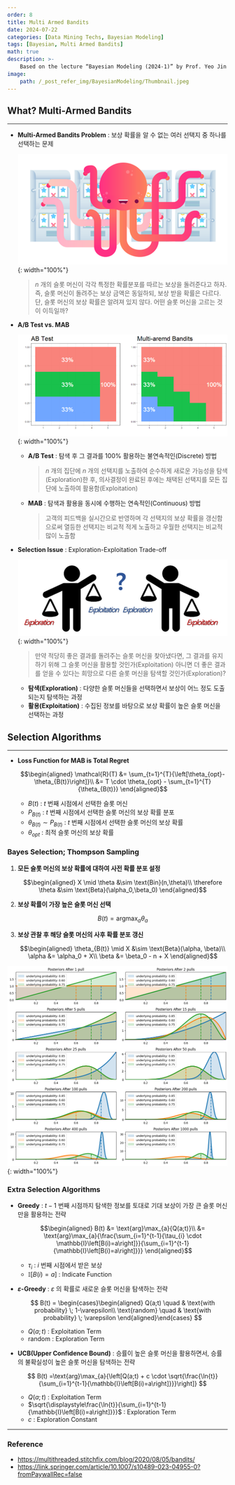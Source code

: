 ```yaml
---
order: 8
title: Multi Armed Bandits
date: 2024-07-22
categories: [Data Mining Techs, Bayesian Modeling]
tags: [Bayesian, Multi Armed Bandits]
math: true
description: >-
    Based on the lecture “Bayesian Modeling (2024-1)” by Prof. Yeo Jin Chung, Dept. of AI, Big Data & Management, College of Business Administration, Kookmin Univ.
image:
    path: /_post_refer_img/BayesianModeling/Thumbnail.jpeg
---
```


## What? Multi-Armed Bandits
-----

- **Multi-Armed Bandits Problem** : 보상 확률을 알 수 없는 여러 선택지 중 하나를 선택하는 문제

    ![01](/_post_refer_img/BayesianModeling/08-01.png){: width="100%"}

    > $n$ 개의 슬롯 머신이 각각 특정한 확률분포를 따르는 보상을 돌려준다고 하자. 즉, 슬롯 머신이 돌려주는 보상 금액은 동일하되, 보상 받을 확률은 다르다. 단, 슬롯 머신의 보상 확률은 알려져 있지 않다. 어떤 슬롯 머신을 고르는 것이 이득일까?

- **A/B Test vs. MAB**

    ![02](/_post_refer_img/BayesianModeling/08-02.PNG){: width="100%"}

    - **A/B Test** : 탐색 후 그 결과를 100% 활용하는 불연속적인(Discrete) 방법

        > $n$ 개의 집단에 $n$ 개의 선택지를 노출하여 순수하게 새로운 가능성을 탐색(Exploration)한 후, 의사결정이 완료된 후에는 채택된 선택지를 모든 집단에 노출하여 활용함(Exploitation)

    - **MAB** : 탐색과 활용을 동시에 수행하는 연속적인(Continuous) 방법

        > 고객의 피드백을 실시간으로 반영하며 각 선택지의 보상 확률을 갱신함으로써 열등한 선택지는 비교적 적게 노출하고 우월한 선택지는 비교적 많이 노출함

- **Selection Issue** : Exploration-Exploitation Trade-off

    ![04](/_post_refer_img/BayesianModeling/08-04.PNG){: width="100%"}

    > 만약 적당히 좋은 결과를 돌려주는 슬롯 머신을 찾아냈다면, 그 결과를 유지하기 위해 그 슬롯 머신을 활용할 것인가(Exploitation) 아니면 더 좋은 결과를 얻을 수 있다는 희망으로 다른 슬롯 머신을 탐색할 것인가(Exploration)?

    - **탐색(Exploration)** : 다양한 슬롯 머신들을 선택하면서 보상이 어느 정도 도출되는지 탐색하는 과정
    - **활용(Exploitation)** : 수집된 정보를 바탕으로 보상 확률이 높은 슬롯 머신을 선택하는 과정

## Selection Algorithms
-----

- **Loss Function for MAB is Total Regret**

    $$\begin{aligned}
    \mathcal{R}(T)
    &= \sum_{t=1}^{T}{\left[\theta_{opt}-\theta_{B(t)}\right]}\\
    &= T \cdot \theta_{opt} - \sum_{t=1}^{T}{\theta_{B(t)}}
    \end{aligned}$$

    - $B(t)$ : $t$ 번째 시점에서 선택한 슬롯 머신
    - $P_{B(t)}$ : $t$ 번째 시점에서 선택한 슬롯 머신의 보상 확률 분포
    - $\theta_{B(t)} \sim P_{B(t)}$ : $t$ 번째 시점에서 선택한 슬롯 머신의 보상 확률
    - $\theta_{opt}$ : 최적 슬롯 머신의 보상 확률

### Bayes Selection; Thompson Sampling

1. **모든 슬롯 머신의 보상 확률에 대하여 사전 확률 분포 설정**

    $$\begin{aligned}
    X \mid \theta &\sim \text{Bin}(n,\theta)\\
    \therefore \theta &\sim \text{Beta}(\alpha_0,\beta_0)
    \end{aligned}$$

2. **보상 확률이 가장 높은 슬롯 머신 선택**

    $$
    B(t)=\text{arg}\max_{a}{\theta_{a}}
    $$

3. **보상 관찰 후 해당 슬롯 머신의 사후 확률 분포 갱신**

    $$\begin{aligned}
    \theta_{B(t)} \mid X &\sim \text{Beta}(\alpha, \beta)\\
    \alpha &= \alpha_0 + X\\
    \beta &= \beta_0 - n + X
    \end{aligned}$$

![05](/_post_refer_img/BayesianModeling/08-05.png){: width="100%"}

### Extra Selection Algorithms

- **Greedy** : $t-1$ 번째 시점까지 탐색한 정보를 토대로 기대 보상이 가장 큰 슬롯 머신만을 활용하는 전략

    $$\begin{aligned}
    B(t)
    &= \text{arg}\max_{a}{Q(a;t)}\\
    &= \text{arg}\max_{a}{\frac{\sum_{i=1}^{t-1}{\tau_{i} \cdot \mathbb{I}\left[B(i)=a\right]}}{\sum_{i=1}^{t-1}{\mathbb{I}\left[B(i)=a\right]}}}
    \end{aligned}$$

    - $\tau_{i}$ : $i$ 번째 시점에서 받은 보상
    - $\mathbb{I}\left[B(i)=a\right]$ : Indicate Function

- **$\varepsilon$-Greedy** : $\varepsilon$ 의 확률로 새로운 슬롯 머신을 탐색하는 전략

    $$
    B(t)
    = \begin{cases}\begin{aligned}
    Q(a;t) \quad & \text{with probability} \; 1-\varepsilon\\
    \text{random} \quad & \text{with probability} \; \varepsilon
    \end{aligned}\end{cases}
    $$

    - $Q(a;t)$ : Exploitation Term
    - $\text{random}$ : Exploration Term

- **UCB(Upper Confidence Bound)** : 승률이 높은 슬롯 머신을 활용하면서, 승률의 불확실성이 높은 슬롯 머신을 탐색하는 전략

    $$
    B(t)
    =\text{arg}\max_{a}{\left[Q(a;t) + c \cdot \sqrt{\frac{\ln{t}}{\sum_{i=1}^{t-1}{\mathbb{I}\left[B(i)=a\right]}}}\right]}
    $$

    - $Q(a;t)$ : Exploitation Term
    - $\sqrt{\displaystyle\frac{\ln{t}}{\sum_{i=1}^{t-1}{\mathbb{I}\left[B(i)=a\right]}}}$ : Exploration Term
    - $c$ : Exploration Constant

-----

### Reference

- https://multithreaded.stitchfix.com/blog/2020/08/05/bandits/
- https://link.springer.com/article/10.1007/s10489-023-04955-0?fromPaywallRec=false